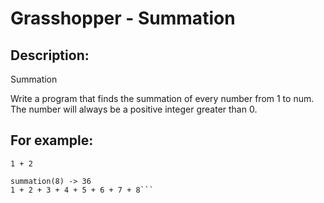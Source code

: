 # Grasshopper - Summation
## Description:
Summation

Write a program that finds the summation of every number from 1 to num. The number will always be a positive integer greater than 0.

## For example:

```summation(2) -> 3
1 + 2

summation(8) -> 36
1 + 2 + 3 + 4 + 5 + 6 + 7 + 8```